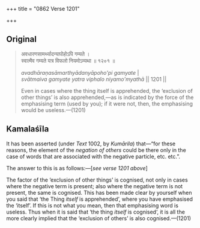 +++
title = "0862 Verse 1201"

+++
## Original 
>
> अवधारणसामर्थ्यादन्यापोहोऽपि गम्यते ।  
> स्वात्मैव गम्यते यत्र विफलो नियमोऽम्यथा ॥ १२०१ ॥ 
>
> *avadhāraṇasāmarthyādanyāpoho'pi gamyate* \|  
> *svātmaiva gamyate yatra viphalo niyamo'myathā* \|\| 1201 \|\| 
>
> Even in cases where the thing itself is apprehended, the ‘exclusion of other things’ is also apprehended,—as is indicated by the force of the emphasising term (used by you); if it were not, then, the emphasising would be useless.—(1201)



## Kamalaśīla

It has been asserted (under *Text* 1002, by *Kumārila*) that—“for these reasons, the element of the *negation of others* could be there only in the case of words that are associated with the negative particle, etc. etc.”.

The answer to this is as follows:—[*see verse 1201 above*]

The factor of the ‘exclusion of other things’ is cognised, not only in cases where the negative term is present; also where the negative term is not present, the same is cognised. This has been made clear by yourself when you said that ‘the Thing *itself* is apprehended’, where you have emphasised the ‘itself’. If this is not what you mean, then that emphasising word is useless. Thus when it is said that ‘the thing *itself* is cognised’, it is all the more clearly implied that the ‘exclusion of others’ is also cognised.—(1201)


